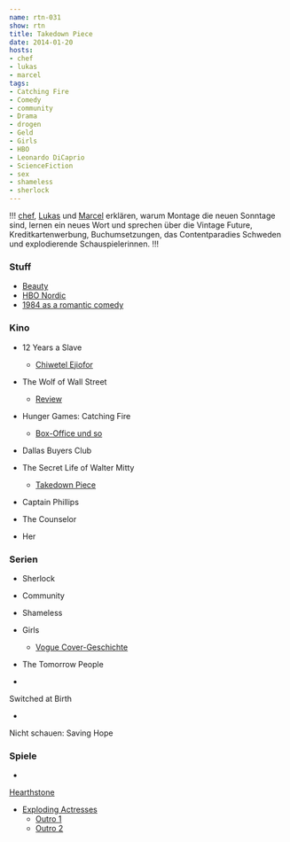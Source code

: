 ```yaml
---
name: rtn-031
show: rtn
title: Takedown Piece
date: 2014-01-20
hosts:
- chef
- lukas
- marcel
tags:
- Catching Fire
- Comedy
- community
- Drama
- drogen
- Geld
- Girls
- HBO
- Leonardo DiCaprio
- ScienceFiction
- sex
- shameless
- sherlock
---
```

!!!
[chef](https://twitter.com/grischder), [Lukas](https://twitter.com/blubser) und [Marcel](https://twitter.com/xartas) erklären, warum Montage die neuen Sonntage sind, lernen ein neues Wort und sprechen über die Vintage Future, Kreditkartenwerbung, Buchumsetzungen, das Contentparadies Schweden und explodierende Schauspielerinnen.
!!!

### Stuff

- [Beauty](http://www.rinostefanotagliafierro.com/beauty.html)
- [HBO Nordic](http://hbonordic.com)
- [1984 as a romantic comedy](http://badassdigest.com/2014/01/15/oh-good-were-getting-a-more-romantic-take-on-1984)

### Kino

- 12 Years a Slave
  - [Chiwetel Ejiofor](http://www.imdb.com/name/nm0252230)

- The Wolf of Wall Street
  - [Review](http://badassdigest.com/2013/12/23/the-wolf-of-wall-street-movie-review-scorsese-makes-stocksfellas/)

- Hunger Games: Catching Fire
  - [Box-Office und so](http://badassdigest.com/2014/01/10/the-four-decade-streak-broken-by-catching-fire/)

- Dallas Buyers Club
- The Secret Life of Walter Mitty
  - [Takedown Piece](http://badassdigest.com/2013/12/23/secret-life-of-walter-mitty-movie-review-ben-stiller-would-have-hated-this/)

- Captain Phillips
- The Counselor
- Her

### Serien

- Sherlock
- Community
- Shameless
- Girls
  - [Vogue Cover-Geschichte](http://jezebel.com/here-are-the-unretouched-images-from-lena-dunhams-vogu-1503336657)

- The Tomorrow People
-

Switched at Birth

-

Nicht schauen: Saving Hope

### Spiele

-

[Hearthstone](http://eu.battle.net/hearthstone/de/)

- [Exploding Actresses](http://explodingactresses.tumblr.com)
  - [Outro 1](http://www.youtube.com/watch?v=-HYJuRwU5lo)
  - [Outro 2](http://www.youtube.com/watch?v=i6cb0ggl8bQ)

